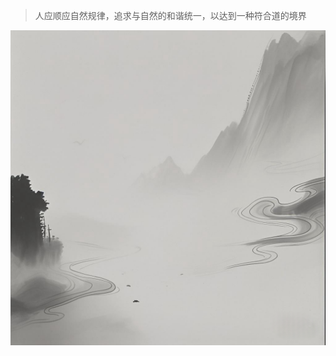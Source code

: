 > 人应顺应自然规律，追求与自然的和谐统一，以达到一种符合道的境界

![img](https://raw.githubusercontent.com/yoyooli8/image-pub/main/%E9%81%93%E6%B3%95%E5%A4%A9.png)